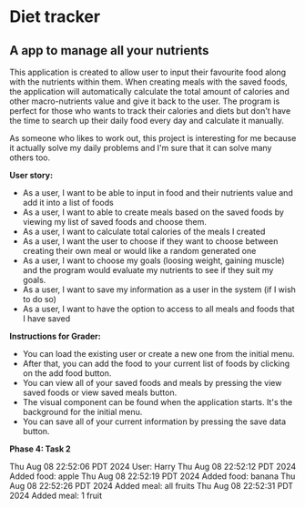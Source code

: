 # Diet tracker

## A app to manage all your nutrients

This application is created to allow user to input their favourite food along with the nutrients within them. When creating meals with the saved foods, the application will automatically calculate the total amount of calories and other macro-nutrients value and give it back to the user. The program is perfect for those who wants to track their calories and diets but don't have the time to search up their daily food every day and calculate it manually. 

As someone who likes to work out, this project is interesting for me because it actually solve my daily problems and I'm sure that it can solve many others too. 

**User story:**
- As a user, I want to be able to input in food and their nutrients value and add it into a list of foods
- As a user, I want to able to create meals based on the saved foods by viewing my list of saved foods and choose them.
- As a user, I want to calculate total calories of the meals I created
- As a user, I want the user to choose if they want to choose between creating their own meal or would like a random generated one
- As a user, I want to choose my goals (loosing weight, gaining muscle) and the program would evaluate my nutrients to see if they suit my goals. 
- As a user, I want to save my information as a user in the system (if I wish to do so)
- As a user, I want to have the option to access to all meals and foods that I have saved

**Instructions for Grader:**
- You can load the existing user or create a new one from the initial menu.
- After that, you can add the food to your current list of foods by clicking on the add food button. 
- You can view all of your saved foods and meals by pressing the view saved foods or view saved meals button.
- The visual component can be found when the application starts. It's the background for the initial menu.
- You can save all of your current information by pressing the save data button. 

**Phase 4: Task 2**

Thu Aug 08 22:52:06 PDT 2024
User: Harry
Thu Aug 08 22:52:12 PDT 2024
Added food: apple
Thu Aug 08 22:52:19 PDT 2024
Added food: banana
Thu Aug 08 22:52:26 PDT 2024
Added meal: all fruits
Thu Aug 08 22:52:31 PDT 2024
Added meal: 1 fruit
